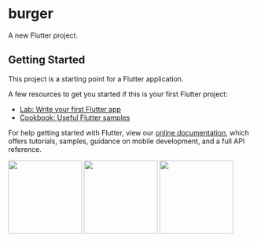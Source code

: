 # burger

A new Flutter project.

## Getting Started

This project is a starting point for a Flutter application.

A few resources to get you started if this is your first Flutter project:

- [Lab: Write your first Flutter app](https://flutter.dev/docs/get-started/codelab)
- [Cookbook: Useful Flutter samples](https://flutter.dev/docs/cookbook)

For help getting started with Flutter, view our
[online documentation](https://flutter.dev/docs), which offers tutorials,
samples, guidance on mobile development, and a full API reference.

<div>
<img src ="https://user-images.githubusercontent.com/40968259/184464384-fd219410-df25-4087-b551-29cdd400d5c4.png" width="150" gieght="220">
<img src ="https://user-images.githubusercontent.com/40968259/184464427-23431607-0259-461d-adb9-ca8c03e8e0c8.png" width="150" gieght="220">
<img src ="https://user-images.githubusercontent.com/40968259/184464470-71690ddd-a751-4202-800c-9fb94fafb3cb.png" width="150" gieght="220">

</div>

